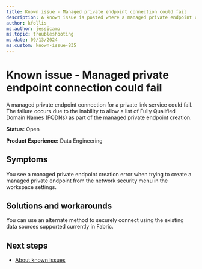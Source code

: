```yaml
---
title: Known issue - Managed private endpoint connection could fail
description: A known issue is posted where a managed private endpoint connection could fail.
author: kfollis
ms.author: jessicamo
ms.topic: troubleshooting  
ms.date: 09/13/2024
ms.custom: known-issue-835
---
```


# Known issue - Managed private endpoint connection could fail

A managed private endpoint connection for a private link service could fail. The failure occurs due to the inability to allow a list of Fully Qualified Domain Names (FQDNs) as part of the managed private endpoint creation.

**Status:** Open

**Product Experience:** Data Engineering

## Symptoms

You see a managed private endpoint creation error when trying to create a managed private endpoint from the network security menu in the workspace settings.

## Solutions and workarounds

You can use an alternate method to securely connect using the existing data sources supported currently in Fabric.

## Next steps

- [About known issues](https://support.fabric.microsoft.com/known-issues)

